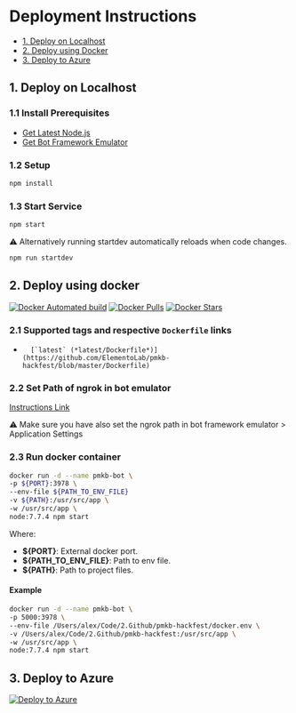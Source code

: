 # Deployment Instructions
- [1. Deploy on Localhost](#1-deploy-on-localhost)
- [2. Deploy using Docker](#2-deploy-using-docker)
- [3. Deploy to Azure](#3-deploy-to-azure)

## 1. Deploy on Localhost

### 1.1 Install Prerequisites

- [Get Latest Node.js](https://nodejs.org/en/download/)
- [Get Bot Framework Emulator](https://emulator.botframework.com/)

### 1.2 Setup

```bash
npm install
```

### 1.3 Start Service

```bash
npm start
```

:warning:
Alternatively running startdev automatically reloads when code changes.

```bash
npm run startdev
```

## 2. Deploy using docker

[![Docker Automated build](https://img.shields.io/docker/automated/jrottenberg/ffmpeg.svg)](https://hub.docker.com/r/elementolab/pmkb-hackfest/) [![Docker Pulls](https://img.shields.io/docker/pulls/elementolab/pmkb-hackfest.svg)](https://hub.docker.com/r/elementolab/pmkb-hacfest/) [![Docker Stars](https://img.shields.io/docker/stars/elementolab/pmkb-hackfest.svg)](https://hub.docker.com/r/elementolab/pmkb-hackfest/)

### 2.1 Supported tags and respective `Dockerfile` links

-       [`latest` (*latest/Dockerfile*)](https://github.com/ElementoLab/pmkb-hackfest/blob/master/Dockerfile)

### 2.2 Set Path of **ngrok** in bot emulator

[Instructions Link](https://github.com/microsoft/botframework-emulator/wiki/Tunneling-(ngrok))

:warning:
Make sure you have also set the ngrok path in bot framework emulator > Application Settings

### 2.3 Run docker container

```bash
docker run -d --name pmkb-bot \
-p ${PORT}:3978 \
--env-file ${PATH_TO_ENV_FILE}
-v ${PATH}:/usr/src/app \
-w /usr/src/app \
node:7.7.4 npm start
```

Where:
- **${PORT}**: External docker port.
- **${PATH_TO_ENV_FILE}**: Path to env file.
- **${PATH}**: Path to project files.

#### Example

```bash
docker run -d --name pmkb-bot \
-p 5000:3978 \
--env-file /Users/alex/Code/2.Github/pmkb-hackfest/docker.env \
-v /Users/alex/Code/2.Github/pmkb-hackfest:/usr/src/app \
-w /usr/src/app \
node:7.7.4 npm start
```

## 3. Deploy to Azure

[![Deploy to Azure](http://azuredeploy.net/deploybutton.png)](https://azuredeploy.net/)